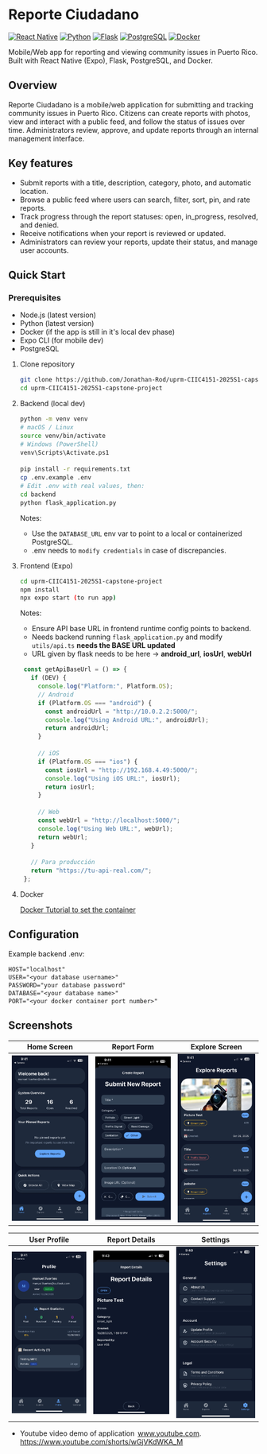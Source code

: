 # Reporte Ciudadano

[![React Native](https://img.shields.io/badge/React_Native-20232A?style=for-the-badge&logo=react&logoColor=61DAFB)](https://reactnative.dev/) [![Python](https://img.shields.io/badge/Python-3776AB?style=for-the-badge&logo=python&logoColor=white)](https://python.org/) [![Flask](https://img.shields.io/badge/Flask-000000?style=for-the-badge&logo=flask&logoColor=white)](https://flask.palletsprojects.com/) [![PostgreSQL](https://img.shields.io/badge/PostgreSQL-316192?style=for-the-badge&logo=postgresql&logoColor=white)](https://www.postgresql.org/) [![Docker](https://img.shields.io/badge/Docker-2CA5E0?style=for-the-badge&logo=docker&logoColor=white)](https://www.docker.com/)

Mobile/Web app for reporting and viewing community issues in Puerto Rico. Built with React Native (Expo), Flask, PostgreSQL, and Docker.

## Overview

Reporte Ciudadano is a mobile/web application for submitting and tracking community issues in Puerto Rico. Citizens can create reports with photos, view and interact with a public feed, and follow the status of issues over time. Administrators review, approve, and update reports through an internal management interface.

## Key features

- Submit reports with a title, description, category, photo, and automatic location.
- Browse a public feed where users can search, filter, sort, pin, and rate reports.
- Track progress through the report statuses: open, in_progress, resolved, and denied.
- Receive notifications when your report is reviewed or updated.
- Administrators can review your reports, update their status, and manage user accounts.

## Quick Start

### Prerequisites

- Node.js (latest version)
- Python (latest version)
- Docker (if the app is still in it's local dev phase)
- Expo CLI (for mobile dev)
- PostgreSQL

1) Clone repository

    ```bash
    git clone https://github.com/Jonathan-Rod/uprm-CIIC4151-2025S1-capstone-project.git
    cd uprm-CIIC4151-2025S1-capstone-project
    ```

2) Backend (local dev) 

    ```bash
    python -m venv venv
    # macOS / Linux
    source venv/bin/activate
    # Windows (PowerShell)
    venv\Scripts\Activate.ps1

    pip install -r requirements.txt
    cp .env.example .env
    # Edit .env with real values, then:
    cd backend
    python flask_application.py
    ```

    Notes:

    - Use the `DATABASE_URL` env var to point to a local or containerized PostgreSQL.
    - .env needs to `modify credentials` in case of discrepancies.

3) Frontend (Expo)

    ```bash
    cd uprm-CIIC4151-2025S1-capstone-project
    npm install
    npx expo start (to run app)
    ```

    Notes:
    
    - Ensure API base URL in frontend runtime config points to backend.
    - Needs backend running `flask_application.py` and modify `utils/api.ts` **needs the BASE URL updated**
    - URL given by flask needs to be here -> **android_url**, **iosUrl**, **webUrl** 

   ``` ts
    const getApiBaseUrl = () => {
      if (DEV) {
        console.log("Platform:", Platform.OS);
        // Android
        if (Platform.OS === "android") {
          const androidUrl = "http://10.0.2.2:5000/"; 
          console.log("Using Android URL:", androidUrl);
          return androidUrl;
        }
    
        // iOS 
        if (Platform.OS === "ios") {
          const iosUrl = "http://192.168.4.49:5000/";
          console.log("Using iOS URL:", iosUrl);
          return iosUrl;
        }
    
        // Web
        const webUrl = "http://localhost:5000/";
        console.log("Using Web URL:", webUrl);
        return webUrl;
      }
    
      // Para producción
      return "https://tu-api-real.com/";
    };
    ```

5) Docker

    [Docker Tutorial to set the container](https://sliplane.io/blog/how-to-run-postgres-in-docker)
    
## Configuration

Example backend .env:

```text
HOST="localhost"
USER="<your database username>"
PASSWORD="your database password"
DATABASE="<your database name>"
PORT="<your docker container port number>"
```
## Screenshots

| Home Screen | Report Form | Explore Screen |
|-------------|-----------------|----------------|
| ![Home](uprm-CIIC4151-2025S1-capstone-project/assets/images/screenshots/home.png) | ![Report Form](uprm-CIIC4151-2025S1-capstone-project/assets/images/screenshots/reportForm.png) | ![Explore](uprm-CIIC4151-2025S1-capstone-project/assets/images/screenshots/explore.png) |

| User Profile | Report Details | Settings |
|--------------|----------------|----------|
| ![Profile](uprm-CIIC4151-2025S1-capstone-project/assets/images/screenshots/profile.png) | ![Report Details](uprm-CIIC4151-2025S1-capstone-project/assets/images/screenshots/reportDetails.png) | ![Settings](uprm-CIIC4151-2025S1-capstone-project/assets/images/screenshots/settings.png) |

- Youtube video demo of application
 www.youtube.com. https://www.youtube.com/shorts/wGjVKdWKA_M

